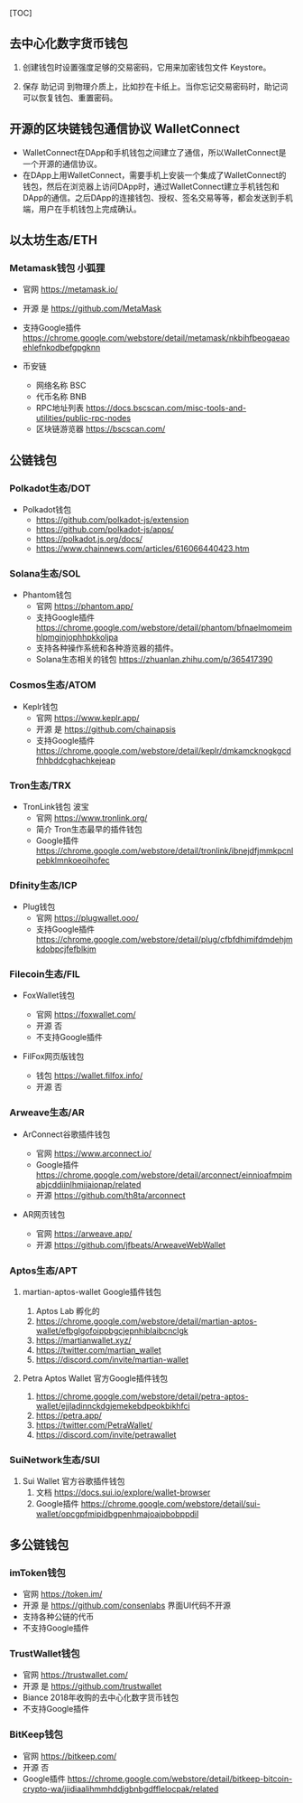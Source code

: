 [TOC]

## 去中心化数字货币钱包
1. 创建钱包时设置强度足够的交易密码，它用来加密钱包文件 Keystore。

2. 保存 助记词 到物理介质上，比如抄在卡纸上。当你忘记交易密码时，助记词可以恢复钱包、重置密码。

## 开源的区块链钱包通信协议 WalletConnect
- WalletConnect在DApp和手机钱包之间建立了通信，所以WalletConnect是一个开源的通信协议。
- 在DApp上用WalletConnect，需要手机上安装一个集成了WalletConnect的钱包，然后在浏览器上访问DApp时，通过WalletConnect建立手机钱包和DApp的通信。之后DApp的连接钱包、授权、签名交易等等，都会发送到手机端，用户在手机钱包上完成确认。

## 以太坊生态/ETH
### Metamask钱包 小狐狸
- 官网 https://metamask.io/
- 开源 是 https://github.com/MetaMask
- 支持Google插件 https://chrome.google.com/webstore/detail/metamask/nkbihfbeogaeaoehlefnkodbefgpgknn

- 币安链
    - 网络名称 BSC
    - 代币名称 BNB
    - RPC地址列表 https://docs.bscscan.com/misc-tools-and-utilities/public-rpc-nodes
    - 区块链游览器 https://bscscan.com/


## 公链钱包
### Polkadot生态/DOT
- Polkadot钱包
    - https://github.com/polkadot-js/extension
    - https://github.com/polkadot-js/apps/
    - https://polkadot.js.org/docs/
    - https://www.chainnews.com/articles/616066440423.htm

### Solana生态/SOL
- Phantom钱包
    - 官网 https://phantom.app/
    - 支持Google插件 https://chrome.google.com/webstore/detail/phantom/bfnaelmomeimhlpmgjnjophhpkkoljpa
    - 支持各种操作系统和各种游览器的插件。
    - Solana生态相关的钱包 https://zhuanlan.zhihu.com/p/365417390

### Cosmos生态/ATOM
- Keplr钱包
    - 官网 https://www.keplr.app/
    - 开源 是 https://github.com/chainapsis
    - 支持Google插件 https://chrome.google.com/webstore/detail/keplr/dmkamcknogkgcdfhhbddcghachkejeap

### Tron生态/TRX
- TronLink钱包 波宝
    - 官网 https://www.tronlink.org/
    - 简介 Tron生态最早的插件钱包
    - Google插件 https://chrome.google.com/webstore/detail/tronlink/ibnejdfjmmkpcnlpebklmnkoeoihofec


### Dfinity生态/ICP
- Plug钱包
    - 官网 https://plugwallet.ooo/
    - 支持Google插件 https://chrome.google.com/webstore/detail/plug/cfbfdhimifdmdehjmkdobpcjfefblkjm

### Filecoin生态/FIL
- FoxWallet钱包
    - 官网 https://foxwallet.com/
    - 开源 否
    - 不支持Google插件

- FilFox网页版钱包
    - 钱包 https://wallet.filfox.info/
    - 开源 否

### Arweave生态/AR
- ArConnect谷歌插件钱包
    - 官网 https://www.arconnect.io/
    - Google插件 https://chrome.google.com/webstore/detail/arconnect/einnioafmpimabjcddiinlhmijaionap/related
    - 开源 https://github.com/th8ta/arconnect

- AR网页钱包
    - 官网 https://arweave.app/
    - 开源 https://github.com/jfbeats/ArweaveWebWallet

### Aptos生态/APT
1. martian-aptos-wallet Google插件钱包
   1. Aptos Lab 孵化的
   2. https://chrome.google.com/webstore/detail/martian-aptos-wallet/efbglgofoippbgcjepnhiblaibcnclgk
   3. https://martianwallet.xyz/
   4. https://twitter.com/martian_wallet
   5. https://discord.com/invite/martian-wallet

2. Petra Aptos Wallet 官方Google插件钱包
   1. https://chrome.google.com/webstore/detail/petra-aptos-wallet/ejjladinnckdgjemekebdpeokbikhfci
   2. https://petra.app/
   3. https://twitter.com/PetraWallet/
   4. https://discord.com/invite/petrawallet

### SuiNetwork生态/SUI
1. Sui Wallet 官方谷歌插件钱包
   1. 文档 https://docs.sui.io/explore/wallet-browser
   2. Google插件 https://chrome.google.com/webstore/detail/sui-wallet/opcgpfmipidbgpenhmajoajpbobppdil


## 多公链钱包
### imToken钱包
- 官网 https://token.im/
- 开源 是 https://github.com/consenlabs 界面UI代码不开源
- 支持各种公链的代币
- 不支持Google插件

### TrustWallet钱包
- 官网 https://trustwallet.com/
- 开源 是 https://github.com/trustwallet
- Biance 2018年收购的去中心化数字货币钱包
- 不支持Google插件

### BitKeep钱包
- 官网 https://bitkeep.com/
- 开源 否
- Google插件 https://chrome.google.com/webstore/detail/bitkeep-bitcoin-crypto-wa/jiidiaalihmmhddjgbnbgdfflelocpak/related

